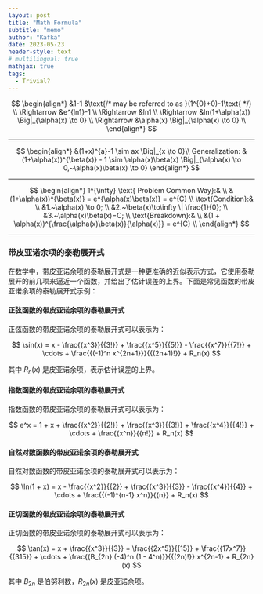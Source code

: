```yaml
---
layout: post
title: "Math Formula"
subtitle: "memo"
author: "Kafka"
date: 2023-05-23
header-style: text
# multilingual: true
mathjax: true
tags:
  - Trivial?
---
```


$$
\begin{align*}
    &1-1     &\text{/* may be referred to as }(1^{0}+0)-1\text{ */} \\
    \Rightarrow &e^{ln1}-1 \\
    \Rightarrow &ln1 \\
    \Rightarrow &ln(1+\alpha(x)) \Big|_{\alpha(x) \to 0} \\
    \Rightarrow &\alpha(x) \Big|_{\alpha(x) \to 0} \\
\end{align*}
$$

---

$$
\begin{align*}
    &(1+x)^{a}-1 \sim ax \Big|_{x \to 0}\\
    Generalization: &(1+\alpha(x))^{\beta(x)} - 1 \sim \alpha(x)\beta(x) \Big|_{\alpha(x) \to 0,~\alpha(x)\beta(x) \to 0}
\end{align*}
$$

---

$$
\begin{align*}
    1^{\infty} \text{ Problem Common Way}:& \\
    &(1+\alpha(x))^{\beta(x)} = e^{\alpha(x)\beta(x)} = e^{C} \\
    \text{Condition}:& \\
    &1.~\alpha(x) \to 0; \\
    &2.~\beta(x)\to\infty \| \frac{1}{0}; \\
    &3.~\alpha(x)\beta(x)=C; \\
    \text{Breakdown}:& \\
    &(1 + \alpha(x))^{\frac{\alpha(x)\beta(x)}{\alpha(x)}} = e^{C} \\
\end{align*}
$$

---

### 带皮亚诺余项的泰勒展开式

在数学中，带皮亚诺余项的泰勒展开式是一种更准确的近似表示方式，它使用泰勒展开的前几项来逼近一个函数，并给出了估计误差的上界。下面是常见函数的带皮亚诺余项的泰勒展开式示例：

#### 正弦函数的带皮亚诺余项的泰勒展开式

正弦函数的带皮亚诺余项的泰勒展开式可以表示为：

$$
\sin(x) = x - \frac{{x^3}}{{3!}} + \frac{{x^5}}{{5!}} - \frac{{x^7}}{{7!}} + \cdots + \frac{{(-1)^n x^{2n+1}}}{{(2n+1)!}} + R_n(x)
$$

其中 $R_n(x)$ 是皮亚诺余项，表示估计误差的上界。

#### 指数函数的带皮亚诺余项的泰勒展开式

指数函数的带皮亚诺余项的泰勒展开式可以表示为：

$$
e^x = 1 + x + \frac{{x^2}}{{2!}} + \frac{{x^3}}{{3!}} + \frac{{x^4}}{{4!}} + \cdots + \frac{{x^n}}{{n!}} + R_n(x)
$$

#### 自然对数函数的带皮亚诺余项的泰勒展开式

自然对数函数的带皮亚诺余项的泰勒展开式可以表示为：

$$
\ln(1 + x) = x - \frac{{x^2}}{{2}} + \frac{{x^3}}{{3}} - \frac{{x^4}}{{4}} + \cdots + \frac{{(-1)^{n-1} x^n}}{{n}} + R_n(x)
$$

#### 正切函数的带皮亚诺余项的泰勒展开式

正切函数的带皮亚诺余项的泰勒展开式可以表示为：

$$
\tan(x) = x + \frac{{x^3}}{{3}} + \frac{{2x^5}}{{15}} + \frac{{17x^7}}{{315}} + \cdots + \frac{{B_{2n} (-4)^n (1 - 4^n)}}{{(2n)!}} x^{2n-1} + R_{2n}(x)
$$

其中 $B_{2n}$ 是伯努利数，$R_{2n}(x)$ 是皮亚诺余项。

